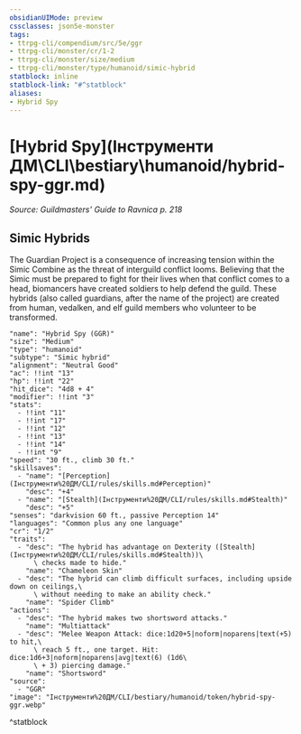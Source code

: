 ```yaml
---
obsidianUIMode: preview
cssclasses: json5e-monster
tags:
- ttrpg-cli/compendium/src/5e/ggr
- ttrpg-cli/monster/cr/1-2
- ttrpg-cli/monster/size/medium
- ttrpg-cli/monster/type/humanoid/simic-hybrid
statblock: inline
statblock-link: "#^statblock"
aliases:
- Hybrid Spy
---
```

# [Hybrid Spy](Інструменти ДМ\CLI\bestiary\humanoid/hybrid-spy-ggr.md)
*Source: Guildmasters' Guide to Ravnica p. 218*  

## Simic Hybrids

The Guardian Project is a consequence of increasing tension within the Simic Combine as the threat of interguild conflict looms. Believing that the Simic must be prepared to fight for their lives when that conflict comes to a head, biomancers have created soldiers to help defend the guild. These hybrids (also called guardians, after the name of the project) are created from human, vedalken, and elf guild members who volunteer to be transformed.

```statblock
"name": "Hybrid Spy (GGR)"
"size": "Medium"
"type": "humanoid"
"subtype": "Simic hybrid"
"alignment": "Neutral Good"
"ac": !!int "13"
"hp": !!int "22"
"hit_dice": "4d8 + 4"
"modifier": !!int "3"
"stats":
  - !!int "11"
  - !!int "17"
  - !!int "12"
  - !!int "13"
  - !!int "14"
  - !!int "9"
"speed": "30 ft., climb 30 ft."
"skillsaves":
  - "name": "[Perception](Інструменти%20ДМ/CLI/rules/skills.md#Perception)"
    "desc": "+4"
  - "name": "[Stealth](Інструменти%20ДМ/CLI/rules/skills.md#Stealth)"
    "desc": "+5"
"senses": "darkvision 60 ft., passive Perception 14"
"languages": "Common plus any one language"
"cr": "1/2"
"traits":
  - "desc": "The hybrid has advantage on Dexterity ([Stealth](Інструменти%20ДМ/CLI/rules/skills.md#Stealth))\
      \ checks made to hide."
    "name": "Chameleon Skin"
  - "desc": "The hybrid can climb difficult surfaces, including upside down on ceilings,\
      \ without needing to make an ability check."
    "name": "Spider Climb"
"actions":
  - "desc": "The hybrid makes two shortsword attacks."
    "name": "Multiattack"
  - "desc": "Melee Weapon Attack: dice:1d20+5|noform|noparens|text(+5) to hit,\
      \ reach 5 ft., one target. Hit: dice:1d6+3|noform|noparens|avg|text(6) (1d6\
      \ + 3) piercing damage."
    "name": "Shortsword"
"source":
  - "GGR"
"image": "Інструменти%20ДМ/CLI/bestiary/humanoid/token/hybrid-spy-ggr.webp"
```
^statblock